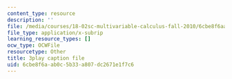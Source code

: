 ```yaml
---
content_type: resource
description: ''
file: /media/courses/18-02sc-multivariable-calculus-fall-2010/6cbe8f6aab0c5b33a807dc2671e1f7c6_p06QDsAPY4g.vtt
file_type: application/x-subrip
learning_resource_types: []
ocw_type: OCWFile
resourcetype: Other
title: 3play caption file
uid: 6cbe8f6a-ab0c-5b33-a807-dc2671e1f7c6
---
```

